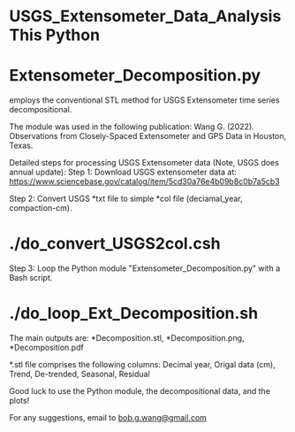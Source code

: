 # USGS_Extensometer_Data_AnalysisThis Python 
# Extensometer_Decomposition.py
employs the conventional STL method for USGS Extensometer time series decompositional.

The module was used in the following publication:
Wang G. (2022). Observations from Closely-Spaced Extensometer and GPS Data in Houston, Texas.

Detailed steps for processing USGS Extensometer data (Note, USGS does annual update):
Step 1: Download USGS extensometer data at: https://www.sciencebase.gov/catalog/item/5cd30a76e4b09b8c0b7a5cb3

Step 2: Convert USGS *txt file to simple *col file (deciamal_year, compaction-cm).
  #  ./do_convert_USGS2col.csh

Step 3: Loop the Python module "Extensometer_Decomposition.py" with a Bash script.
  #  ./do_loop_Ext_Decomposition.sh
  
The main outputs are: *Decomposition.stl, *Decomposition.png, *Decomposition.pdf

*.stl file comprises the following columns: Decimal year, Origal data (cm), Trend, De-trended, Seasonal, Residual

Good luck to use the Python module, the decompositional data, and the plots! 

For any suggestions, email to bob.g.wang@gmail.com
